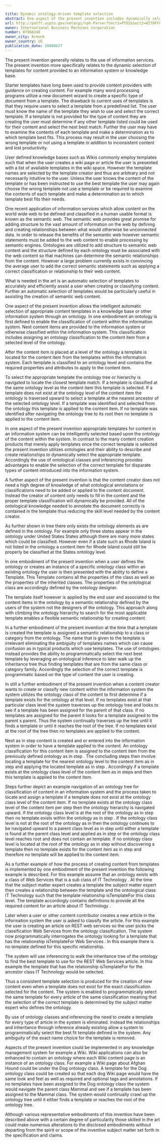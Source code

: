 ```yaml
---

title: Dynamic ontology-driven template selection
abstract: One aspect of the present invention includes dynamically selecting templates through the use of an ontology. In one embodiment, an ontology is defined to structure information system content, and an ontology classification is then assigned when content is provided to the information system. Based on this classification, the most appropriate template classified in the ontology is applied to the content. If a template exists at the content item's ontology level, this template is applied to the content. If no template exists, then the ontology tree is navigated upward to locate a template at the nearest ancestor ontology level. If a template was found by navigating the ontology tree, then this template is applied to the content item.
url: http://patft.uspto.gov/netacgi/nph-Parser?Sect1=PTO2&Sect2=HITOFF&p=1&u=%2Fnetahtml%2FPTO%2Fsearch-adv.htm&r=1&f=G&l=50&d=PALL&S1=07966348&OS=07966348&RS=07966348
owner: International Business Machines Corporation
number: 07966348
owner_city: Armonk
owner_country: US
publication_date: 20080627
---
```

The present invention generally relates to the use of information services. The present invention more specifically relates to the dynamic selection of templates for content provided to an information system or knowledge base.

Starter templates have long been used to provide content providers with guidance on creating content. For example many word processing programs utilize a new document wizard to create a specific type of document from a template. The drawback to current uses of templates is that they require users to select a template from a predefined list. The user must know the name of the template they wish to use and select the correct template. If a template is not provided for the type of content they are creating the user must determine if any other template listed could be used for their content and select the next best match. Further the user may have to examine the contents of each template and make a determination as to which template best fits. This process may result in the user choosing the wrong template or not using a template in addition to inconsistent content and lost productivity.

User defined knowledge bases such as Wikis commonly employ templates such that when the user creates a wiki page or article the user is presented with a list of available templates in the wiki space. However the template names are selected by the template creator and thus are arbitrary and not necessarily intuitive to the user. Unless the user knows the content of the template or has been instructed to use the best template the user may again choose the wrong template not use a template or be required to examine the contents of each template and make a determination as to which template best fits their needs.

One recent application of information services which allow content on the world wide web to be defined and classified in a human usable format is known as the semantic web. The semantic web provides great promise for adding structure to the vast amount of information on the web by defining and creating relationships between what would otherwise be unconnected data. In order to release the benefits of the semantic web however semantic statements must be added to the web content to enable processing by semantic engines. Ontologies are utilized to add structure to semantic web content and the structure defined by each ontology must be associated with the web content so that machines can determine the semantic relationships from the content. However a large problem currently exists in convincing the average user to add the correct semantic statements such as applying a correct classification or relationship to their web content.

What is needed in the art is an automatic selection of templates to accurately and efficiently assist a user when creating or classifying content. Further an automatic selection of templates would be particularly useful in assisting the creation of semantic web content.

One aspect of the present invention allows the intelligent automatic selection of appropriate content templates in a knowledge base or other information system through an ontology. In one embodiment an ontology is first defined to enable the classification of content within the information system. Next content items are provided to the information system or otherwise classified within the information system. This classification includes assigning an ontology classification to the content item from a selected level of the ontology.

After the content item is placed at a level of the ontology a template is located for the content item from the templates within the information system. Each template is classified to an ontology level and contains the required properties and attributes to apply to the content item.

To select the appropriate template the ontology tree or hierarchy is navigated to locate the closest template match. If a template is classified at the same ontology level as the content item this template is selected. If a template does not exist at the ontology level of the content item the ontology is traversed upward to select a template at the nearest ancestor of the selected ontology level. If a template was identified and selected from the ontology this template is applied to the content item. If no template was identified after navigating the ontology tree to its root then no template is applied to the content item.

In one aspect of the present invention appropriate templates for content in an information system can be intelligently selected based upon the ontology of the content within the system. In contrast to the many content creation products that merely apply templates once the correct template is selected the present invention utilizes ontologies and their ability to describe and create relationships to dynamically select the appropriate template. Accordingly the use of ontological classes and inferencing provides advantages to enable the selection of the correct template for disparate types of content introduced into the information system.

A further aspect of the present invention is that the content creator does not need a high degree of knowledge of what ontological annotations or classifications need to be added or applied to the content document. Instead the creator of content only needs to fill in the content and the proper template classification will dynamically be provided. All of the ontological knowledge needed to annotate the document correctly is contained in the template thus reducing the skill level needed by the content creator.

As further shown in tree there only exists the ontology elements as are defined in the ontology. For example only three states appear in the ontology under United States States although there are many more states which could be classified. However even if a state such as Rhode Island is not listed in the ontology a content item for Rhode Island could still be properly be classified at the States ontology level.

In one embodiment of the present invention when a user defines the ontology or creates an instance of a specific ontology class within an existing ontology the user is then presented with the ability to define a Template. This Template contains all the properties of the class as well as the properties of the inherited classes. The properties of the ontological class are accordingly defined by the ontology designer.

The template itself however is applied by the end user and associated to the content items in the ontology by a semantic relationship defined by the users of the system not the designers of the ontology. This approach along with climbing the ontology hierarchy to search for the most applicable template enables a flexible semantic relationship for creating content.

In a further embodiment of the present invention at the time that a template is created the template is assigned a semantic relationship to a class or category from the ontology. The name that is given to the template is irrelevant eliminating the ambiguity of templates names which can cause confusion as in typical products which use templates. The use of ontologies instead provides the ability to programmatically select the next best template by leveraging an ontological inference to later walk up the inheritance tree thus finding templates that are from the same class or category family. Accordingly the selection of the correct template is programmatic based on the type of content the user is creating.

In still a further embodiment of the present invention when a content creator wants to create or classify new content within the information system the system utilizes the ontology class of the content to first determine if a template exists for the ontology at that level. If no templates exist at that particular class level the system traverses up the ontology tree and looks to see if a template has been assigned for the parent of that class. If no templates are assigned for the parent it looks for a template assigned to the parent s parent. Thus the system continually traverses up the tree until it finds a template or until it reaches the root of the tree. If no templates exist at the root of the tree then no templates are applied to the content.

Next as in step content is created and or entered into the information system in order to have a template applied to the content. An ontology classification for this content item is assigned to the content item from the previously defined ontology as in step . The concluding steps then involve locating a template for the nearest ontology level to the content item as in step and applying the located template as in step . Accordingly if a template exists at the ontology class level of the content item as in steps and then this template is applied to the content item.

Steps further depict an example navigation of an ontology tree for classification of content in an information system and the process taken to locate and assign a template if a template does not exist at the ontology class level of the content item. If no template exists at the ontology class level of the content item per step then the ontology hierarchy is navigated upward. If the ontology class level is at the root of the ontology as in step then no template exists within the ontology as in step . If the ontology class level is not at the root of the ontology as in then the ontology continues to be navigated upward to a parent class level as in step until either a template is found at the parent class level and applied as in step or the ontology class level reaches root and does not contain an template. If no ontology class level is located at the root of the ontology as in step without discovering a template then no template exists for the content item as in step and therefore no template will be applied to the content item.

As a further example of how the process of creating content from templates is implemented by one embodiment of the present invention the following example is described. For this example assume that an ontology exists with a class of Web Services that is a sub class of IT Technology . At the time that the subject matter expert creates a template the subject matter expert then creates a relationship between the template and the ontological class IT Technology such that the template relationship isTemplateFor this class level. The template accordingly contains definitions to provide all the required content for an article about IT Technology .

Later when a user or other content contributor creates a new article in the information system the user is asked to classify the article. For this example the user is creating an article on REST web services so the user picks the classification Web Services from the ontology classification. The system now programmatically interrogates the ontology looking for a template that has the relationship isTemplateFor Web Services . In this example there is no template defined for this specific relationship.

The system will use inferencing to walk the inheritance tree of the ontology to find the best template to use for the REST Web Services article. In this example the template that has the relationship isTemplateFor for the ancestor class IT Technology would be selected.

Thus a consistent template selection is produced for the creation of new content even when a template does not exist for the exact classification selected for the content. The system is enabled to programmatically select the same template for every article of the same classification meaning that the selection of the correct template is determined by the subject matter expert who defines the ontology.

By use of ontology classes and inferencing the need to create a template for every type of article in the system is eliminated. Instead the relationships and inheritance through inference already existing allow a system to programmatically select the best fit template defined in the system. Any ambiguity of the exact name choice for the template is removed.

Aspects of the present invention could be implemented in any knowledge management system for example a Wiki. Wiki applications can also be enhanced to contain an ontology where each Wiki content page is an instance of an ontology class. For example a Wiki page about Afghan Hound could be under the Dog ontology class. A template for the Dog ontology class could be created so that each dog Wiki page would have the same look and feel as well as required and optional tags and annotations. If no templates have been assigned to the Dog ontology class the system would navigate the parent class Mammal and see if a template has been assigned to the Mammal class. The system would continually crawl up the ontology tree until it either finds a template or reaches the root of the ontology tree.

Although various representative embodiments of this invention have been described above with a certain degree of particularity those skilled in the art could make numerous alterations to the disclosed embodiments without departing from the spirit or scope of the inventive subject matter set forth in the specification and claims.


